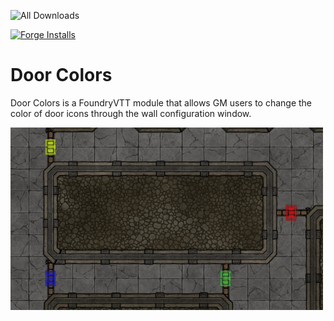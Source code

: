 ![All Downloads](https://img.shields.io/github/downloads/jessev14/door-colors/total?style=for-the-badge)

[![Forge Installs](https://img.shields.io/badge/dynamic/json?label=Forge%20Installs&query=package.installs&suffix=%25&url=https%3A%2F%2Fforge-vtt.com%2Fapi%2Fbazaar%2Fpackage%2Fdoor-colors&colorB=4aa94a)](https://forge-vtt.com/bazaar#package=door-colors)

# Door Colors

Door Colors is a FoundryVTT module that allows GM users to change the color of door icons through the wall configuration window.

<img src="https://github.com/jessev14/door-colors/blob/1cd51e9d9d22819b82a3865037f87e431154e513/door-color-demo.png" width="500">
